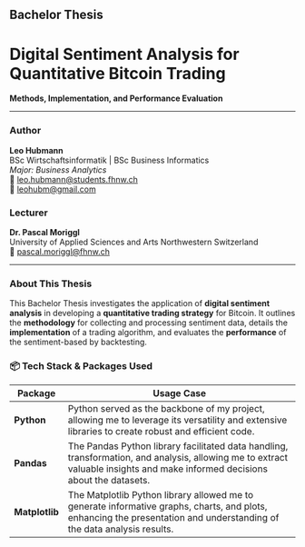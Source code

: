 ## Bachelor Thesis 

# Digital Sentiment Analysis for Quantitative Bitcoin Trading
**Methods, Implementation, and Performance Evaluation**

-----

### Author

**Leo Hubmann**  
BSc Wirtschaftsinformatik | BSc Business Informatics  
*Major: Business Analytics*  
📧 leo.hubmann@students.fhnw.ch  
📧 leohubm@gmail.com  

### Lecturer

**Dr. Pascal Moriggl**  
University of Applied Sciences and Arts Northwestern Switzerland  
📧 pascal.moriggl@fhnw.ch  

---

### About This Thesis

This Bachelor Thesis investigates the application of **digital sentiment analysis** in developing a **quantitative trading strategy** for Bitcoin. It outlines the **methodology** for collecting and processing sentiment data, details the **implementation** of a trading algorithm, and evaluates the **performance** of the sentiment-based by backtesting.

### 📦 Tech Stack & Packages Used

| **Package**                     | **Usage Case** |
|--------------------------------|----------------|
| **Python**                     | Python served as the backbone of my project, allowing me to leverage its versatility and extensive libraries to create robust and efficient code. |
| **Pandas**                     | The Pandas Python library facilitated data handling, transformation, and analysis, allowing me to extract valuable insights and make informed decisions about the datasets. |
| **Matplotlib**                 | The Matplotlib Python library allowed me to generate informative graphs, charts, and plots, enhancing the presentation and understanding of the data analysis results. |
